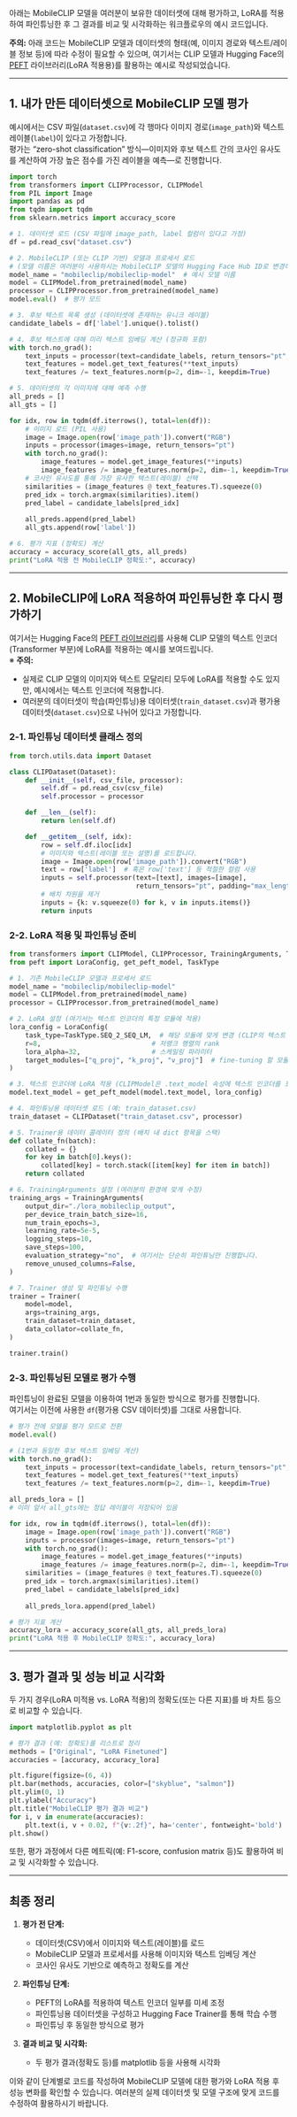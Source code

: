 아래는 MobileCLIP 모델을 여러분이 보유한 데이터셋에 대해 평가하고, LoRA를 적용하여 파인튜닝한 후 그 결과를 비교 및 시각화하는 워크플로우의 예시 코드입니다.  
  
**주의:** 아래 코드는 MobileCLIP 모델과 데이터셋의 형태(예, 이미지 경로와 텍스트/레이블 정보 등)에 따라 수정이 필요할 수 있으며, 여기서는 CLIP 모델과 Hugging Face의 [PEFT](https://github.com/huggingface/peft) 라이브러리(LoRA 적용용)를 활용하는 예시로 작성되었습니다.

---

## 1. 내가 만든 데이터셋으로 MobileCLIP 모델 평가

예시에서는 CSV 파일(`dataset.csv`)에 각 행마다 이미지 경로(`image_path`)와 텍스트 레이블(`label`)이 있다고 가정합니다.  
평가는 “zero-shot classification” 방식—이미지와 후보 텍스트 간의 코사인 유사도를 계산하여 가장 높은 점수를 가진 레이블을 예측—로 진행합니다.

```python
import torch
from transformers import CLIPProcessor, CLIPModel
from PIL import Image
import pandas as pd
from tqdm import tqdm
from sklearn.metrics import accuracy_score

# 1. 데이터셋 로드 (CSV 파일에 image_path, label 컬럼이 있다고 가정)
df = pd.read_csv("dataset.csv")

# 2. MobileCLIP (또는 CLIP 기반) 모델과 프로세서 로드  
# (모델 이름은 여러분이 사용하시는 MobileCLIP 모델의 Hugging Face Hub ID로 변경하세요)
model_name = "mobileclip/mobileclip-model"  # 예시 모델 이름
model = CLIPModel.from_pretrained(model_name)
processor = CLIPProcessor.from_pretrained(model_name)
model.eval()  # 평가 모드

# 3. 후보 텍스트 목록 생성 (데이터셋에 존재하는 유니크 레이블)
candidate_labels = df['label'].unique().tolist()

# 4. 후보 텍스트에 대해 미리 텍스트 임베딩 계산 (정규화 포함)
with torch.no_grad():
    text_inputs = processor(text=candidate_labels, return_tensors="pt", padding=True)
    text_features = model.get_text_features(**text_inputs)
    text_features /= text_features.norm(p=2, dim=-1, keepdim=True)

# 5. 데이터셋의 각 이미지에 대해 예측 수행
all_preds = []
all_gts = []

for idx, row in tqdm(df.iterrows(), total=len(df)):
    # 이미지 로드 (PIL 사용)
    image = Image.open(row['image_path']).convert("RGB")
    inputs = processor(images=image, return_tensors="pt")
    with torch.no_grad():
        image_features = model.get_image_features(**inputs)
        image_features /= image_features.norm(p=2, dim=-1, keepdim=True)
    # 코사인 유사도를 통해 가장 유사한 텍스트(레이블) 선택
    similarities = (image_features @ text_features.T).squeeze(0)
    pred_idx = torch.argmax(similarities).item()
    pred_label = candidate_labels[pred_idx]
    
    all_preds.append(pred_label)
    all_gts.append(row['label'])

# 6. 평가 지표 (정확도) 계산
accuracy = accuracy_score(all_gts, all_preds)
print("LoRA 적용 전 MobileCLIP 정확도:", accuracy)
```

---

## 2. MobileCLIP에 LoRA 적용하여 파인튜닝한 후 다시 평가하기

여기서는 Hugging Face의 [PEFT 라이브러리](https://github.com/huggingface/peft)를 사용해 CLIP 모델의 텍스트 인코더(Transformer 부분)에 LoRA를 적용하는 예시를 보여드립니다.  
※ **주의:**  
- 실제로 CLIP 모델의 이미지와 텍스트 모달리티 모두에 LoRA를 적용할 수도 있지만, 예시에서는 텍스트 인코더에 적용합니다.  
- 여러분의 데이터셋이 학습(파인튜닝)용 데이터셋(`train_dataset.csv`)과 평가용 데이터셋(`dataset.csv`)으로 나뉘어 있다고 가정합니다.

### 2-1. 파인튜닝 데이터셋 클래스 정의

```python
from torch.utils.data import Dataset

class CLIPDataset(Dataset):
    def __init__(self, csv_file, processor):
        self.df = pd.read_csv(csv_file)
        self.processor = processor

    def __len__(self):
        return len(self.df)

    def __getitem__(self, idx):
        row = self.df.iloc[idx]
        # 이미지와 텍스트(레이블 또는 설명)를 로드합니다.
        image = Image.open(row['image_path']).convert("RGB")
        text = row['label']  # 혹은 row['text'] 등 적절한 컬럼 사용
        inputs = self.processor(text=[text], images=[image],
                                return_tensors="pt", padding="max_length", truncation=True)
        # 배치 차원을 제거
        inputs = {k: v.squeeze(0) for k, v in inputs.items()}
        return inputs
```

### 2-2. LoRA 적용 및 파인튜닝 준비

```python
from transformers import CLIPModel, CLIPProcessor, TrainingArguments, Trainer
from peft import LoraConfig, get_peft_model, TaskType

# 1. 기존 MobileCLIP 모델과 프로세서 로드
model_name = "mobileclip/mobileclip-model"
model = CLIPModel.from_pretrained(model_name)
processor = CLIPProcessor.from_pretrained(model_name)

# 2. LoRA 설정 (여기서는 텍스트 인코더의 특정 모듈에 적용)
lora_config = LoraConfig(
    task_type=TaskType.SEQ_2_SEQ_LM,  # 해당 모듈에 맞게 변경 (CLIP의 텍스트 인코더는 Transformer 구조입니다)
    r=8,                            # 저랭크 행렬의 rank
    lora_alpha=32,                  # 스케일링 파라미터
    target_modules=["q_proj", "k_proj", "v_proj"]  # fine-tuning 할 모듈 이름 (모델에 따라 다름)
)

# 3. 텍스트 인코더에 LoRA 적용 (CLIPModel은 .text_model 속성에 텍스트 인코더를 포함)
model.text_model = get_peft_model(model.text_model, lora_config)

# 4. 파인튜닝용 데이터셋 로드 (예: train_dataset.csv)
train_dataset = CLIPDataset("train_dataset.csv", processor)

# 5. Trainer용 데이터 콜레이터 정의 (배치 내 dict 항목을 스택)
def collate_fn(batch):
    collated = {}
    for key in batch[0].keys():
        collated[key] = torch.stack([item[key] for item in batch])
    return collated

# 6. TrainingArguments 설정 (여러분의 환경에 맞게 수정)
training_args = TrainingArguments(
    output_dir="./lora_mobileclip_output",
    per_device_train_batch_size=16,
    num_train_epochs=3,
    learning_rate=5e-5,
    logging_steps=10,
    save_steps=100,
    evaluation_strategy="no",  # 여기서는 단순히 파인튜닝만 진행합니다.
    remove_unused_columns=False,
)

# 7. Trainer 생성 및 파인튜닝 수행
trainer = Trainer(
    model=model,
    args=training_args,
    train_dataset=train_dataset,
    data_collator=collate_fn,
)

trainer.train()
```

### 2-3. 파인튜닝된 모델로 평가 수행

파인튜닝이 완료된 모델을 이용하여 1번과 동일한 방식으로 평가를 진행합니다.  
여기서는 이전에 사용한 `df`(평가용 CSV 데이터셋)를 그대로 사용합니다.

```python
# 평가 전에 모델을 평가 모드로 전환
model.eval()

# (1번과 동일한 후보 텍스트 임베딩 계산)
with torch.no_grad():
    text_inputs = processor(text=candidate_labels, return_tensors="pt", padding=True)
    text_features = model.get_text_features(**text_inputs)
    text_features /= text_features.norm(p=2, dim=-1, keepdim=True)

all_preds_lora = []
# 이미 앞서 all_gts에는 정답 레이블이 저장되어 있음

for idx, row in tqdm(df.iterrows(), total=len(df)):
    image = Image.open(row['image_path']).convert("RGB")
    inputs = processor(images=image, return_tensors="pt")
    with torch.no_grad():
        image_features = model.get_image_features(**inputs)
        image_features /= image_features.norm(p=2, dim=-1, keepdim=True)
    similarities = (image_features @ text_features.T).squeeze(0)
    pred_idx = torch.argmax(similarities).item()
    pred_label = candidate_labels[pred_idx]
    
    all_preds_lora.append(pred_label)

# 평가 지표 계산
accuracy_lora = accuracy_score(all_gts, all_preds_lora)
print("LoRA 적용 후 MobileCLIP 정확도:", accuracy_lora)
```

---

## 3. 평가 결과 및 성능 비교 시각화

두 가지 경우(LoRA 미적용 vs. LoRA 적용)의 정확도(또는 다른 지표)를 바 차트 등으로 비교할 수 있습니다.

```python
import matplotlib.pyplot as plt

# 평가 결과 (예: 정확도)를 리스트로 정리
methods = ["Original", "LoRA Finetuned"]
accuracies = [accuracy, accuracy_lora]

plt.figure(figsize=(6, 4))
plt.bar(methods, accuracies, color=["skyblue", "salmon"])
plt.ylim(0, 1)
plt.ylabel("Accuracy")
plt.title("MobileCLIP 평가 결과 비교")
for i, v in enumerate(accuracies):
    plt.text(i, v + 0.02, f"{v:.2f}", ha='center', fontweight='bold')
plt.show()
```

또한, 평가 과정에서 다른 메트릭(예: F1-score, confusion matrix 등)도 활용하여 비교 및 시각화할 수 있습니다.

---

## 최종 정리

1. **평가 전 단계:**  
   - 데이터셋(CSV)에서 이미지와 텍스트(레이블)를 로드  
   - MobileCLIP 모델과 프로세서를 사용해 이미지와 텍스트 임베딩 계산  
   - 코사인 유사도 기반으로 예측하고 정확도를 계산

2. **파인튜닝 단계:**  
   - PEFT의 LoRA를 적용하여 텍스트 인코더 일부를 미세 조정  
   - 파인튜닝용 데이터셋을 구성하고 Hugging Face Trainer를 통해 학습 수행  
   - 파인튜닝 후 동일한 방식으로 평가

3. **결과 비교 및 시각화:**  
   - 두 평가 결과(정확도 등)를 matplotlib 등을 사용해 시각화

이와 같이 단계별로 코드를 작성하여 MobileCLIP 모델에 대한 평가와 LoRA 적용 후 성능 변화를 확인할 수 있습니다. 여러분의 실제 데이터셋 및 모델 구조에 맞게 코드를 수정하여 활용하시기 바랍니다.
